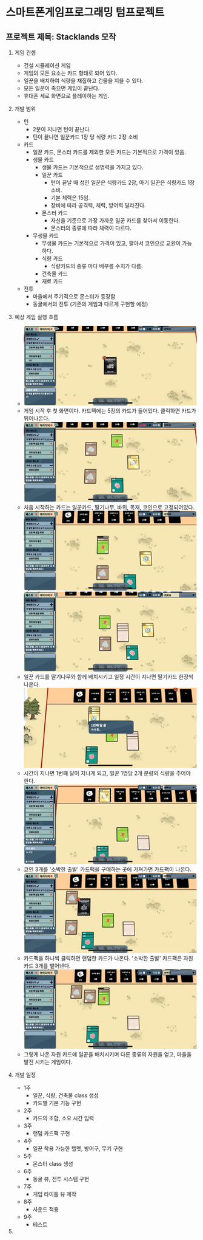 # 스마트폰게임프로그래밍 텀프로젝트
## 프로젝트 제목: Stacklands 모작
1. 게임 컨셉
	- 건설 시뮬레이션 게임
	- 게임의 모든 요소는 카드 형태로 되어 있다.
	- 일꾼을 배치하여 식량을 채집하고 건물을 지을 수 있다.
	- 모든 일꾼이 죽으면 게임이 끝난다.
	- 휴대폰 세로 화면으로 플레이하는 게임.
2. 개발 범위
	- 턴
		- 2분이 지나면 턴이 끝난다.
		- 턴이 끝나면 일꾼카드 1장 당 식량 카드 2장 소비
	- 카드
		- 일꾼 카드, 몬스터 카드를 제외한 모든 카드는 기본적으로 가격이 있음. 
		- 생물 카드
			- 생물 카드는 기본적으로 생명력을 가지고 있다.
			- 일꾼 카드
				- 턴이 끝날 때 성인 일꾼은 식량카드 2장, 아기 일꾼은 식량카드 1장 소비.
				- 기본 체력은 15임.
				- 장비에 따라 공격력, 체력, 방어력 달라진다.
			- 몬스터 카드
				- 자신을 기준으로 가장 가까운 일꾼 카드를 찾아서 이동한다.
				- 몬스터의 종류에 따라 체력이 다르다.
		- 무생물 카드
			- 무생물 카드는 기본적으로 가격이 있고, 팔아서 코인으로 교환이 가능하다.
			- 식량 카드
				- 식량카드의 종류 마다 배부름 수치가 다름. 
			- 건축물 카드
			- 재료 카드
	- 전투
		- 마을에서 주기적으로 몬스터가 등장함
		- 동굴에서의 전투 (기존의 게임과 다르게 구현할 예정)
3. 예상 게임 실행 흐름
	- ![img0](Document/0.jpg)
	- 게임 시작 후 첫 화면이다. 카드팩에는 5장의 카드가 들어있다. 클릭하면 카드가 튀어나온다.
	![img1](Document/1.jpg)
	- 처음 시작하는 카드는 일꾼카드, 딸기나무, 바위, 목재, 코인으로 고정되어있다.
	![img2](Document/2.jpg)
	![img3](Document/3.jpg)
	- 일꾼 카드를 딸기나무와 함께 배치시키고 일정 시간이 지나면 딸기카드 한장씩 나온다.
	![img6](Document/6.jpg)
	- 시간이 지나면 1번째 달이 지나게 되고, 일꾼 1명당 2개 분량의 식량을 주어야 한다.
	![img7](Document/7.jpg)
	- 코인 3개를 '소박한 출발' 카드팩을 구매하는 곳에 가져가면 카드팩이 나온다.
	![img8](Document/8.jpg)
	- 카드팩을 하나씩 클릭하면 랜덤한 카드가 나온다. '소박한 출발' 카드팩은 자원 카드 3개를 뱉어낸다.
	![img9](Document/9.jpg)
	- 그렇게 나온 자원 카드에 일꾼을 배치시키며 다른 종류의 자원을 얻고, 마을을 발전 시키는 게임이다.
4. 개발 일정
	- 1주
		- 일꾼, 식량, 건축물 class 생성
		- 카드별 기본 기능 구현
	- 2주
		- 카드의 조합, 소요 시간 입력
	- 3주
		- 랜덤 카드팩 구현
	- 4주
		- 일꾼 착용 가능한 헬멧, 방어구, 무기 구현
	- 5주
		- 몬스터 class 생성
	- 6주
		- 동굴 뷰, 전투 시스템 구현
	- 7주
		- 게임 타이틀 뷰 제작
	- 8주
		- 사운드 적용
	- 9주
		- 테스트
		
5. 
